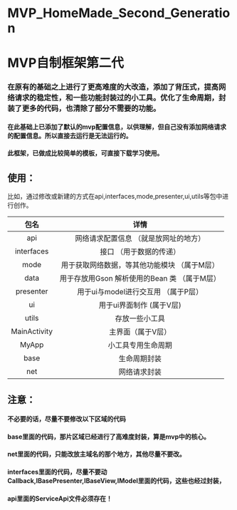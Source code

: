 # MVP_HomeMade_Second_Generation
# MVP自制框架第二代

### 在原有的基础之上进行了更高难度的大改造，添加了背压式，提高网络请求的稳定性，和一些功能封装过的小工具。优化了生命周期，封装了更多的代码，也清除了部分不需要的功能。
#### 在此基础上已添加了默认的mvp配置信息，以供理解，但自己没有添加网络请求的配置信息。所以直接去运行是无法运行的。

#### 此框架，已做成比较简单的模板，可直接下载学习使用。

## 使用：

比如，通过修改或新建的方式在api,interfaces,mode,presenter,ui,utils等包中进行创作。


| 包名          | 详情                                      | 
|   :---:        |              :----:                     |    
| api           | 网络请求配置信息 （就是放网址的地方）        | 
| interfaces   | 接口  （用于数据的传递）                      | 
| mode          | 用于获取网络数据，等其他功能模块  （属于M层） | 
| data          | 用于存放用Gson 解析使用的Bean 类  （属于M层）|
| presenter     | 用于ui与model进行交互用  （属于P层）        | 
| ui            | 用于ui界面制作 (属于V层)                  | 
| utils           | 存放一些小工具                            | 
| MainActivity   | 主界面（属于V层）                        | 
| MyApp         | 小工具专用生命周期                          | 
| base          | 生命周期封装                                | 
| net           | 网络请求封装                                | 



## 注意：
#### 不必要的话，尽量不要修改以下区域的代码
#### base里面的代码，那片区域已经进行了高难度封装，算是mvp中的核心。
#### net里面的代码，只能改放主域名的那个地方，其他尽量不要改。
#### interfaces里面的代码，尽量不要动Callback,IBasePresenter,IBaseView,IModel里面的代码，这些也经过封装，
#### api里面的ServiceApi文件必须存在！


